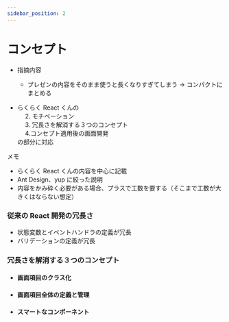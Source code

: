 ```yaml
---
sidebar_position: 2
---
```


# コンセプト

- 指摘内容

  - プレゼンの内容をそのまま使うと長くなりすぎてしまう
    → コンパクトにまとめる

- らくらく React くんの  
  　 2. モチベーション  
  　 3. 冗長さを解消する３つのコンセプト  
  　 4.コンセプト適用後の画面開発  
  の部分に対応

メモ

- らくらく React くんの内容を中心に記載
- Ant Design、yup に絞った説明
- 内容をかみ砕く必要がある場合、プラスで工数を要する（そこまで工数が大きくはならない想定）

### 従来の React 開発の冗長さ

- 状態変数とイベントハンドラの定義が冗長
- バリデーションの定義が冗長

### 冗長さを解消する３つのコンセプト

- #### 画面項目のクラス化

- #### 画面項目全体の定義と管理

- #### スマートなコンポーネント